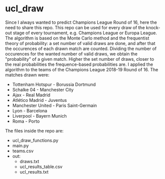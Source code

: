 # ucl_draw

Since I always wanted to predict Champions League Round of 16, here the need to share this repo.
This repo can be used for every draw of the knock-out stage of every tournament, e.g. Champions League or Europa League.
The algorithm is based on the Monte Carlo method and the frequentist theory of probability: a set number of valid draws are done, and after that the occurences of each drawn match are counted. 
Dividing the number of occurences for the wanted number of valid draws, we obtain the "probability" of a given match.
Higher the set number of draws, closer to the real probabilities the frequence-based probabilities are.
I applied the algorithm to the teams of the Champions League 2018-19 Round of 16. The matches drawn were:
* Tottenham Hotspur	- Borussia Dortmund
* Schalke 04	- Manchester City
* Ajax	- Real Madrid
* Atlético Madrid	- Juventus
* Manchester United - Paris Saint-Germain
* Lyon	- Barcelona
* Liverpool	- Bayern Munich
* Roma	- Porto 

The files inside the repo are:

* ucl_draw_functions.py
* main.py
* teams.csv
* out:
  * draws.txt
  * ucl_results_table.csv
  * ucl_results.txt 
